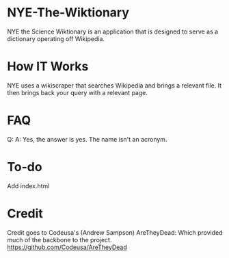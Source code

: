NYE-The-Wiktionary
==================

NYE the Science Wiktionary is an application that is designed to serve as a dictionary operating off Wikipedia.

How IT Works
==================
NYE uses a wikiscraper that searches Wikipedia and brings a relevant file. It then brings back your query with a relevant  page.

FAQ
==================
Q:
A: Yes, the answer is yes. The name isn't an acronym.

To-do
==================
Add index.html

Credit
==================
Credit goes to Codeusa's (Andrew Sampson) AreTheyDead: Which provided much of the backbone to the project. https://github.com/Codeusa/AreTheyDead



